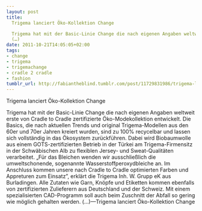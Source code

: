 ```yaml
---
layout: post
title: 
  Trigema lanciert Öko-Kollektion Change

  Trigema hat mit der Basic-Linie Change die nach eigenen Angaben weltweit erste von Cradle to Cradle zertifizierte Öko-Modekollektion entwickelt. Die Basics, die nach aktuellen Trends und original Trigema-Modellen aus den 60er und 70er Jahren kreiert wurden, sind zu 100% recycelbar und lassen sich vollständig in das Ökosystem zurückführen. Dabei wird Biobaumwolle aus einem GOTS-zertifizierten Betrieb in der Türkei am Trigema-Firmensitz in der Schwäbischen Alb zu flexiblen Jersey- und Sweat-Qualitäten verarbeitet. „Für das Bleichen wenden wir ausschließlich die umweltschonende, sogenannte Wasserstoffperoxydbleiche an. Im Anschluss kommen unsere nach Cradle to Cradle optimierten Farben und Appreturen zum Einsatz”, erklärt die Trigema Inh. W. Grupp eK aus Burladingen. Alle Zutaten wie Garn, Knöpfe und Etiketten kommen ebenfalls von zertifizierten Zulieferern aus Deutschland und der Schweiz. Mit einem spezialisierten CAD-Programm soll auch beim Zuschnitt der Abfall so gering wie möglich gehalten werden.
  (…)
date: 2011-10-21T14:05:05+02:00
tags:
- change
- trigema
- trigemachange
- cradle 2 cradle
- fashion
tumblr_url: http://fabiantheblind.tumblr.com/post/11729831986/trigema-lanciert-oko-kollektion-change-trigema
---
```

Trigema lanciert Öko-Kollektion Change

Trigema hat mit der Basic-Linie Change die nach eigenen Angaben weltweit erste von Cradle to Cradle zertifizierte Öko-Modekollektion entwickelt. Die Basics, die nach aktuellen Trends und original Trigema-Modellen aus den 60er und 70er Jahren kreiert wurden, sind zu 100% recycelbar und lassen sich vollständig in das Ökosystem zurückführen. Dabei wird Biobaumwolle aus einem GOTS-zertifizierten Betrieb in der Türkei am Trigema-Firmensitz in der Schwäbischen Alb zu flexiblen Jersey- und Sweat-Qualitäten verarbeitet. „Für das Bleichen wenden wir ausschließlich die umweltschonende, sogenannte Wasserstoffperoxydbleiche an. Im Anschluss kommen unsere nach Cradle to Cradle optimierten Farben und Appreturen zum Einsatz”, erklärt die Trigema Inh. W. Grupp eK aus Burladingen. Alle Zutaten wie Garn, Knöpfe und Etiketten kommen ebenfalls von zertifizierten Zulieferern aus Deutschland und der Schweiz. Mit einem spezialisierten CAD-Programm soll auch beim Zuschnitt der Abfall so gering wie möglich gehalten werden.
(…)—Trigema lanciert Öko-Kollektion Change
